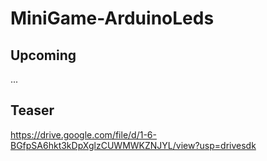 # MiniGame-ArduinoLeds

## Upcoming
...

## Teaser
https://drive.google.com/file/d/1-6-BGfpSA6hkt3kDpXglzCUWMWKZNJYL/view?usp=drivesdk
